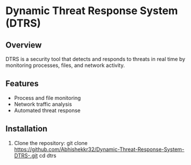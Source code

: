 # Dynamic Threat Response System (DTRS)

## Overview
DTRS is a security tool that detects and responds to threats in real time by monitoring processes, files, and network activity.

## Features
- Process and file monitoring
- Network traffic analysis
- Automated threat response

## Installation
1. Clone the repository:
   git clone https://github.com/Abhishekkr32/Dynamic-Threat-Response-System-DTRS-.git
   cd dtrs
   
